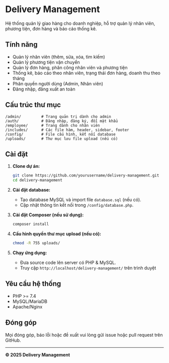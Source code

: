 # Delivery Management

Hệ thống quản lý giao hàng cho doanh nghiệp, hỗ trợ quản lý nhân viên, phương tiện, đơn hàng và báo cáo thống kê.

## Tính năng

- Quản lý nhân viên (thêm, sửa, xóa, tìm kiếm)
- Quản lý phương tiện vận chuyển
- Quản lý đơn hàng, phân công nhân viên và phương tiện
- Thống kê, báo cáo theo nhân viên, trạng thái đơn hàng, doanh thu theo tháng
- Phân quyền người dùng (Admin, Nhân viên)
- Đăng nhập, đăng xuất an toàn

## Cấu trúc thư mục

```
/admin/         # Trang quản trị dành cho admin
/auth/          # Đăng nhập, đăng ký, đổi mật khẩu
/employee/      # Trang dành cho nhân viên
/includes/      # Các file hàm, header, sidebar, footer
/config/        # File cấu hình, kết nối database
/uploads/       # Thư mục lưu file upload (nếu có)
```

## Cài đặt

1. **Clone dự án:**
   ```bash
   git clone https://github.com/yourusername/delivery-management.git
   cd delivery-management
   ```

2. **Cài đặt database:**
   - Tạo database MySQL và import file `database.sql` (nếu có).
   - Cập nhật thông tin kết nối trong `/config/database.php`.

3. **Cài đặt Composer (nếu sử dụng):**
   ```bash
   composer install
   ```

4. **Cấu hình quyền thư mục upload (nếu có):**
   ```bash
   chmod -R 755 uploads/
   ```

5. **Chạy ứng dụng:**
   - Đưa source code lên server có PHP & MySQL.
   - Truy cập `http://localhost/delivery-management/` trên trình duyệt
## Yêu cầu hệ thống

- PHP >= 7.4
- MySQL/MariaDB
- Apache/Nginx

## Đóng góp

Mọi đóng góp, báo lỗi hoặc đề xuất vui lòng gửi issue hoặc pull request trên GitHub.

---

**© 2025 Delivery Management**